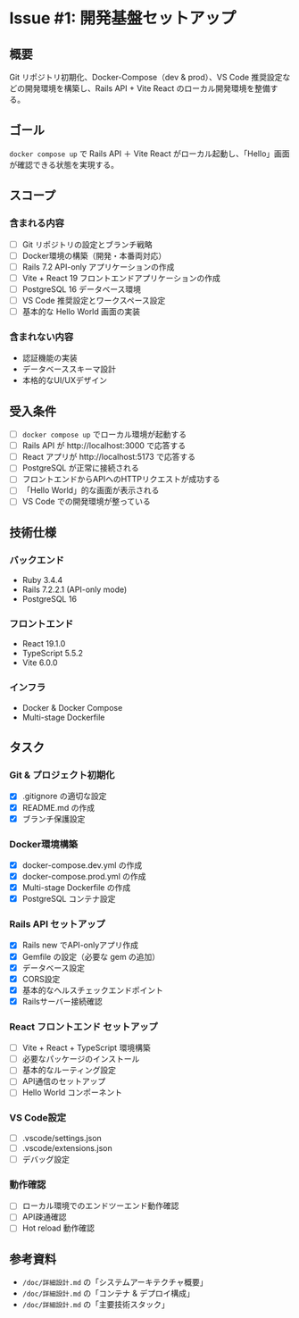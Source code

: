 # Issue #1: 開発基盤セットアップ

## 概要
Git リポジトリ初期化、Docker-Compose（dev & prod）、VS Code 推奨設定などの開発環境を構築し、Rails API + Vite React のローカル開発環境を整備する。

## ゴール
`docker compose up` で Rails API ＋ Vite React がローカル起動し、「Hello」画面が確認できる状態を実現する。

## スコープ

### 含まれる内容
- [ ] Git リポジトリの設定とブランチ戦略
- [ ] Docker環境の構築（開発・本番両対応）
- [ ] Rails 7.2 API-only アプリケーションの作成
- [ ] Vite + React 19 フロントエンドアプリケーションの作成
- [ ] PostgreSQL 16 データベース環境
- [ ] VS Code 推奨設定とワークスペース設定
- [ ] 基本的な Hello World 画面の実装

### 含まれない内容
- 認証機能の実装
- データベーススキーマ設計
- 本格的なUI/UXデザイン

## 受入条件

- [ ] `docker compose up` でローカル環境が起動する
- [ ] Rails API が http://localhost:3000 で応答する
- [ ] React アプリが http://localhost:5173 で応答する
- [ ] PostgreSQL が正常に接続される
- [ ] フロントエンドからAPIへのHTTPリクエストが成功する
- [ ] 「Hello World」的な画面が表示される
- [ ] VS Code での開発環境が整っている

## 技術仕様

### バックエンド
- Ruby 3.4.4
- Rails 7.2.2.1 (API-only mode)
- PostgreSQL 16

### フロントエンド
- React 19.1.0
- TypeScript 5.5.2
- Vite 6.0.0

### インフラ
- Docker & Docker Compose
- Multi-stage Dockerfile

## タスク

### Git & プロジェクト初期化
- [x] .gitignore の適切な設定
- [x] README.md の作成
- [x] ブランチ保護設定

### Docker環境構築
- [x] docker-compose.dev.yml の作成
- [x] docker-compose.prod.yml の作成
- [x] Multi-stage Dockerfile の作成
- [x] PostgreSQL コンテナ設定

### Rails API セットアップ
- [x] Rails new でAPI-onlyアプリ作成
- [x] Gemfile の設定（必要な gem の追加）
- [x] データベース設定
- [x] CORS設定
- [x] 基本的なヘルスチェックエンドポイント
- [x] Railsサーバー接続確認

### React フロントエンド セットアップ
- [ ] Vite + React + TypeScript 環境構築
- [ ] 必要なパッケージのインストール
- [ ] 基本的なルーティング設定
- [ ] API通信のセットアップ
- [ ] Hello World コンポーネント

### VS Code設定
- [ ] .vscode/settings.json
- [ ] .vscode/extensions.json
- [ ] デバッグ設定

### 動作確認
- [ ] ローカル環境でのエンドツーエンド動作確認
- [ ] API疎通確認
- [ ] Hot reload 動作確認

## 参考資料
- `/doc/詳細設計.md` の「システムアーキテクチャ概要」
- `/doc/詳細設計.md` の「コンテナ & デプロイ構成」
- `/doc/詳細設計.md` の「主要技術スタック」

